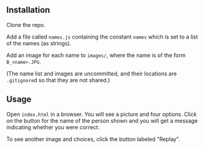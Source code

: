 ## Installation

Clone the repo.

Add a file called `names.js` containing the constant `names` which is set to a list of the names (as strings).

Add an image for each name to `images/`, where the name is of the form `B_<name>.JPG`.

(The name list and images are uncommitted, and their locations are `.gitignore`d so that they are not shared.)

## Usage

Open `index.html` in a browser.  You will see a picture and four options. Click on the button for the name of the person shown and you will get a message indicating whether you were correct.

To see another image and choices, click the button labeled "Replay".
